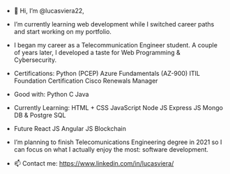 - 👋 Hi, I’m @lucasviera22,

- I’m currently learning web development while I switched career paths and start working on my portfolio.

- I began my career as a Telecommunication Engineer student. A couple of years later, I developed a taste for Web Programming & Cybersecurity.

- Certifications: 
    Python (PCEP)
    Azure Fundamentals (AZ-900)
    ITIL Foundation Certification
    Cisco Renewals Manager
    
- Good with:
    Python
    C
    Java

- Currently Learning:
    HTML + CSS
    JavaScript
    Node JS
    Express JS
    Mongo DB & Postgre SQL

- Future
    React JS
    Angular JS
    Blockchain

- I’m planning to finish Telecomunications Engineering degree in 2021 so I can focus on what I actually enjoy the most: software development. 

- 📫 Contact me: https://www.linkedin.com/in/lucasviera/
